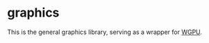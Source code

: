# graphics

This is the general graphics library, serving as a wrapper for [WGPU](https://github.com/gfx-rs/wgpu).